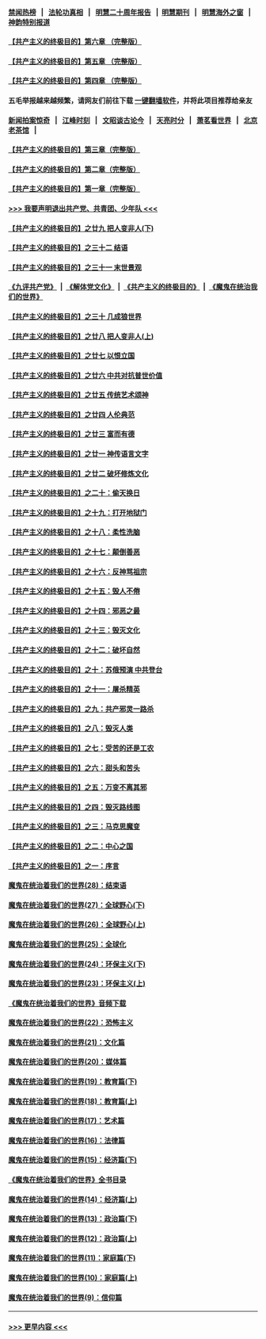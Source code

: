 #### [禁闻热榜](热点新闻.md?=0)  &nbsp;&nbsp;|&nbsp;&nbsp; [法轮功真相](https://github.com/gfw-breaker/truth/blob/master/README.md?=0) &nbsp;&nbsp;|&nbsp;&nbsp; [明慧二十周年报告](https://github.com/gfw-breaker/mh-reports/blob/master/README.md?=0) &nbsp;&nbsp;|&nbsp;&nbsp;[明慧期刊](https://github.com/gfw-breaker/mh-qikan) &nbsp;&nbsp;|&nbsp;&nbsp; [明慧海外之窗](https://github.com/gfw-breaker/mh-news/blob/master/README.md?=0) &nbsp;&nbsp;|&nbsp;&nbsp; [神韵特别报道](https://github.com/gfw-breaker/mh-news/blob/master/shenyun.md?=0)
#### [【共产主义的终极目的】第六章 （完整版）](../pages/nsc422/n11428913.md?t=03011402) 
#### [【共产主义的终极目的】第五章 （完整版）](../pages/nsc422/n11428912.md?t=03011402) 
#### [【共产主义的终极目的】第四章 （完整版）](../pages/nsc422/n11428907.md?t=03011402) 
#### 五毛举报越来越频繁，请网友们前往下载 [一键翻墙软件](https://github.com/gfw-breaker/ssr-accounts)，并将此项目推荐给亲友
#### [新闻拍案惊奇](https://github.com/gfw-breaker/banned-news/blob/master/pages/link4.md) &nbsp;&nbsp;|&nbsp;&nbsp; [江峰时刻](https://github.com/gfw-breaker/banned-news/blob/master/pages/link4.md) &nbsp;&nbsp;|&nbsp;&nbsp; [文昭谈古论今](https://github.com/gfw-breaker/banned-news/blob/master/pages/link4.md) &nbsp;&nbsp;|&nbsp;&nbsp; [天亮时分](https://github.com/gfw-breaker/banned-news/blob/master/pages/link4.md) &nbsp;&nbsp;|&nbsp;&nbsp; [萧茗看世界](https://github.com/gfw-breaker/banned-news/blob/master/pages/link4.md) &nbsp;&nbsp;|&nbsp;&nbsp; [北京老茶馆](https://github.com/gfw-breaker/banned-news/blob/master/pages/link4.md) &nbsp;&nbsp;|&nbsp;&nbsp; 
#### [【共产主义的终极目的】第三章（完整版）](../pages/nsc422/n11428848.md?t=03011402) 
#### [【共产主义的终极目的】第二章（完整版）](../pages/nsc422/n11428831.md?t=03011402) 
#### [【共产主义的终极目的】第一章（完整版）](../pages/nsc422/n11417651.md?t=03011402) 
#### [>>> 我要声明退出共产党、共青团、少年队 <<<](https://github.com/begood0513/goodnews/blob/master/quit/letter.md) 
#### [【共产主义的终极目的】之廿九 把人变非人(下)](../pages/nsc422/n11344140.md?t=03011402) 
#### [【共产主义的终极目的】之三十二 结语](../pages/nsc422/n11360535.md?t=03011402) 
#### [【共产主义的终极目的】之三十一 末世景观](../pages/nsc422/n11351129.md?t=03011402) 
#### [《九评共产党》](https://github.com/begood0513/9ping.md/blob/master/README.md) &nbsp;|&nbsp; [《解体党文化》](../../../../jtdwh.md/blob/master/README.md)  &nbsp;|&nbsp; [《共产主义的终极目的》](../../../../gczydzjmd.md/blob/master/README.md) &nbsp;|&nbsp; [《魔鬼在统治我们的世界》](../../../../mgztzwmdsj.md/blob/master/README.md) 
#### [【共产主义的终极目的】之三十 几成狼世界](../pages/nsc422/n11348280.md?t=03011402) 
#### [【共产主义的终极目的】之廿八 把人变非人(上)](../pages/nsc422/n11340492.md?t=03011402) 
#### [【共产主义的终极目的】之廿七 以恨立国](../pages/nsc422/n11336944.md?t=03011402) 
#### [【共产主义的终极目的】之廿六 中共对抗普世价值](../pages/nsc422/n11324785.md?t=03011402) 
#### [【共产主义的终极目的】之廿五 传统艺术颂神](../pages/nsc422/n11296396.md?t=03011402) 
#### [【共产主义的终极目的】之廿四 人伦典范](../pages/nsc422/n11296397.md?t=03011402) 
#### [【共产主义的终极目的】之廿三 富而有德](../pages/nsc422/n11283598.md?t=03011402) 
#### [【共产主义的终极目的】之廿一 神传语言文字](../pages/nsc422/n11263265.md?t=03011402) 
#### [【共产主义的终极目的】之廿二 破坏修炼文化](../pages/nsc422/n11245728.md?t=03011402) 
#### [【共产主义的终极目的】之二十：偷天换日](../pages/nsc422/n11238846.md?t=03011402) 
#### [【共产主义的终极目的】之十九：打开地狱门](../pages/nsc422/n11206376.md?t=03011402) 
#### [【共产主义的终极目的】之十八：柔性洗脑](../pages/nsc422/n11199994.md?t=03011402) 
#### [【共产主义的终极目的】之十七：颠倒善恶](../pages/nsc422/n11179782.md?t=03011402) 
#### [【共产主义的终极目的】之十六：反神骂祖宗](../pages/nsc422/n11166798.md?t=03011402) 
#### [【共产主义的终极目的】之十五：毁人不倦](../pages/nsc422/n11166792.md?t=03011402) 
#### [【共产主义的终极目的】之十四：邪恶之最](../pages/nsc422/n11150249.md?t=03011402) 
#### [【共产主义的终极目的】之十三：毁灭文化](../pages/nsc422/n11135227.md?t=03011402) 
#### [【共产主义的终极目的】之十二：破坏自然](../pages/nsc422/n11135214.md?t=03011402) 
#### [【共产主义的终极目的】之十：苏俄预演 中共登台](../pages/nsc422/n11118424.md?t=03011402) 
#### [【共产主义的终极目的】之十一：屠杀精英](../pages/nsc422/n11118442.md?t=03011402) 
#### [【共产主义的终极目的】之九：共产邪灵一路杀](../pages/nsc422/n11114139.md?t=03011402) 
#### [【共产主义的终极目的】之八：毁灭人类](../pages/nsc422/n11108503.md?t=03011402) 
#### [【共产主义的终极目的】之七：受苦的还是工农](../pages/nsc422/n11101809.md?t=03011402) 
#### [【共产主义的终极目的】之六：甜头和苦头](../pages/nsc422/n11096971.md?t=03011402) 
#### [【共产主义的终极目的】之五：万变不离其邪](../pages/nsc422/n11091285.md?t=03011402) 
#### [【共产主义的终极目的】之四：毁灭路线图](../pages/nsc422/n11086284.md?t=03011402) 
#### [【共产主义的终极目的】之三：马克思魔变](../pages/nsc422/n11061941.md?t=03011402) 
#### [【共产主义的终极目的】之二：中心之国](../pages/nsc422/n11047728.md?t=03011402) 
#### [【共产主义的终极目的】之一：序言](../pages/nsc422/n11086077.md?t=03011402) 
#### [魔鬼在统治着我们的世界(28)：结束语](../pages/nsc422/n10936246.md?t=03011402) 
#### [魔鬼在统治着我们的世界(27)：全球野心(下)](../pages/nsc422/n10928319.md?t=03011402) 
#### [魔鬼在统治着我们的世界(26)：全球野心(上)](../pages/nsc422/n10900318.md?t=03011402) 
#### [魔鬼在统治着我们的世界(25)：全球化](../pages/nsc422/n10788205.md?t=03011402) 
#### [魔鬼在统治着我们的世界(24)：环保主义(下)](../pages/nsc422/n10695307.md?t=03011402) 
#### [魔鬼在统治着我们的世界(23)：环保主义(上)](../pages/nsc422/n10688613.md?t=03011402) 
#### [《魔鬼在统治着我们的世界》音频下载](../pages/nsc422/n10635553.md?t=03011402) 
#### [魔鬼在统治着我们的世界(22)：恐怖主义](../pages/nsc422/n10614727.md?t=03011402) 
#### [魔鬼在统治着我们的世界(21)：文化篇](../pages/nsc422/n10597706.md?t=03011402) 
#### [魔鬼在统治着我们的世界(20)：媒体篇](../pages/nsc422/n10586579.md?t=03011402) 
#### [魔鬼在统治着我们的世界(19)：教育篇(下)](../pages/nsc422/n10564808.md?t=03011402) 
#### [魔鬼在统治着我们的世界(18)：教育篇(上)](../pages/nsc422/n10526970.md?t=03011402) 
#### [魔鬼在统治着我们的世界(17)：艺术篇](../pages/nsc422/n10499093.md?t=03011402) 
#### [魔鬼在统治着我们的世界(16)：法律篇](../pages/nsc422/n10485969.md?t=03011402) 
#### [魔鬼在统治着我们的世界(15)：经济篇(下)](../pages/nsc422/n10469975.md?t=03011402) 
#### [《魔鬼在统治着我们的世界》全书目录](../pages/nsc422/n10464261.md?t=03011402) 
#### [魔鬼在统治着我们的世界(14)：经济篇(上)](../pages/nsc422/n10457370.md?t=03011402) 
#### [魔鬼在统治着我们的世界(13)：政治篇(下)](../pages/nsc422/n10448270.md?t=03011402) 
#### [魔鬼在统治着我们的世界(12)：政治篇(上)](../pages/nsc422/n10444576.md?t=03011402) 
#### [魔鬼在统治着我们的世界(11)：家庭篇(下)](../pages/nsc422/n10440961.md?t=03011402) 
#### [魔鬼在统治着我们的世界(10)：家庭篇(上)](../pages/nsc422/n10435448.md?t=03011402) 
#### [魔鬼在统治着我们的世界(9)：信仰篇](../pages/nsc422/n10432159.md?t=03011402) 

----
#### [ >>> 更早内容 <<< ](../indexes/nsc422-earlier.md)

